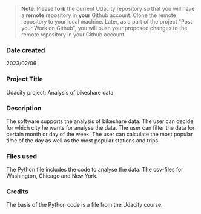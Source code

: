 >**Note**: Please **fork** the current Udacity repository so that you will have a **remote** repository in **your** Github account. Clone the remote repository to your local machine. Later, as a part of the project "Post your Work on Github", you will push your proposed changes to the remote repository in your Github account.

### Date created
2023/02/06

### Project Title
Udacity project: Analysis of bikeshare data

### Description
The software supports the analysis of bikeshare data.
The user can decide for which city he wants for analyse the data.
The user can filter the data for certain month or day of the week.
The user can calculate the most popular time of the day as well as the most popular stations and trips.



### Files used
The Python file includes the code to analyse the data.
The csv-files for Washington, Chicago and New York.


### Credits
The basis of the Python code is a file from the Udacity course.


